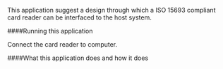 This application suggest a design through which a ISO 15693 compliant card reader can be interfaced 
to the host system.

####Running this application
   
Connect the card reader to computer. 
   
####What this application does and how it does



